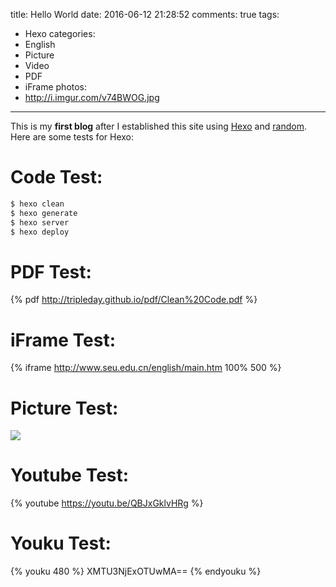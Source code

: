 title: Hello World
date: 2016-06-12 21:28:52
comments: true
tags: 
 - Hexo
categories: 
 - English
 - Picture
 - Video
 - PDF
 - iFrame
photos: 
 - http://i.imgur.com/v74BWOG.jpg
---

This is my **first blog** after I established this site using [Hexo](https://hexo.io/) and [random](https://github.com/stiekel/hexo-theme-random). 
Here are some tests for Hexo:

# Code Test:
```javascript
$ hexo clean
$ hexo generate
$ hexo server
$ hexo deploy
```
# PDF Test:
{% pdf http://tripleday.github.io/pdf/Clean%20Code.pdf %}

# iFrame Test:
{% iframe http://www.seu.edu.cn/english/main.htm 100% 500 %}

# Picture Test:
![](http://i.imgur.com/woaa6Rc.jpg)

# Youtube Test:
{% youtube https://youtu.be/QBJxGklvHRg %}

# Youku Test:
{% youku 480 %}
XMTU3NjExOTUwMA==
{% endyouku %}

